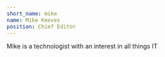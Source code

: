 ```yaml
---
short_name: mike
name: Mike Keeves
position: Chief Editor
---
```

Mike is a technologist with an interest in all things IT